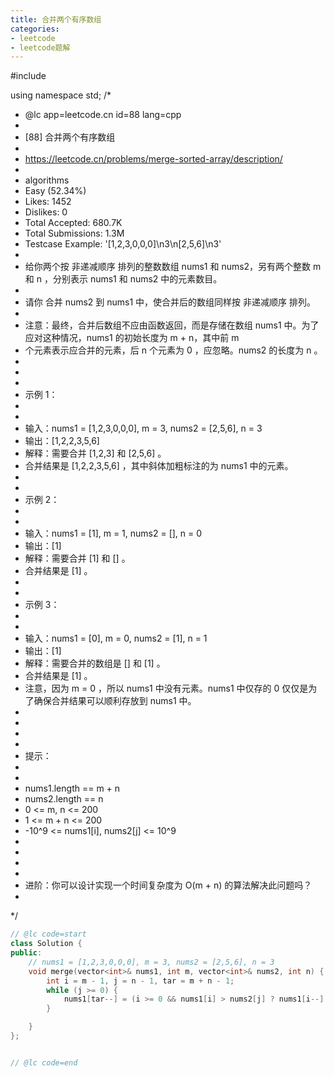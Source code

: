 ```yaml
---
title: 合并两个有序数组
categories:
- leetcode
- leetcode题解
---
```


#include<vector>

using namespace std;
/*
 * @lc app=leetcode.cn id=88 lang=cpp
 *
 * [88] 合并两个有序数组
 *
 * https://leetcode.cn/problems/merge-sorted-array/description/
 *
 * algorithms
 * Easy (52.34%)
 * Likes:    1452
 * Dislikes: 0
 * Total Accepted:    680.7K
 * Total Submissions: 1.3M
 * Testcase Example:  '[1,2,3,0,0,0]\n3\n[2,5,6]\n3'
 *
 * 给你两个按 非递减顺序 排列的整数数组 nums1 和 nums2，另有两个整数 m 和 n ，分别表示 nums1 和 nums2 中的元素数目。
 * 
 * 请你 合并 nums2 到 nums1 中，使合并后的数组同样按 非递减顺序 排列。
 * 
 * 注意：最终，合并后数组不应由函数返回，而是存储在数组 nums1 中。为了应对这种情况，nums1 的初始长度为 m + n，其中前 m
 * 个元素表示应合并的元素，后 n 个元素为 0 ，应忽略。nums2 的长度为 n 。
 * 
 * 
 * 
 * 示例 1：
 * 
 * 
 * 输入：nums1 = [1,2,3,0,0,0], m = 3, nums2 = [2,5,6], n = 3
 * 输出：[1,2,2,3,5,6]
 * 解释：需要合并 [1,2,3] 和 [2,5,6] 。
 * 合并结果是 [1,2,2,3,5,6] ，其中斜体加粗标注的为 nums1 中的元素。
 * 
 * 
 * 示例 2：
 * 
 * 
 * 输入：nums1 = [1], m = 1, nums2 = [], n = 0
 * 输出：[1]
 * 解释：需要合并 [1] 和 [] 。
 * 合并结果是 [1] 。
 * 
 * 
 * 示例 3：
 * 
 * 
 * 输入：nums1 = [0], m = 0, nums2 = [1], n = 1
 * 输出：[1]
 * 解释：需要合并的数组是 [] 和 [1] 。
 * 合并结果是 [1] 。
 * 注意，因为 m = 0 ，所以 nums1 中没有元素。nums1 中仅存的 0 仅仅是为了确保合并结果可以顺利存放到 nums1 中。
 * 
 * 
 * 
 * 
 * 提示：
 * 
 * 
 * nums1.length == m + n
 * nums2.length == n
 * 0 <= m, n <= 200
 * 1 <= m + n <= 200
 * -10^9 <= nums1[i], nums2[j] <= 10^9
 * 
 * 
 * 
 * 
 * 进阶：你可以设计实现一个时间复杂度为 O(m + n) 的算法解决此问题吗？
 * 
 */
```cpp
// @lc code=start
class Solution {
public:
    // nums1 = [1,2,3,0,0,0], m = 3, nums2 = [2,5,6], n = 3
    void merge(vector<int>& nums1, int m, vector<int>& nums2, int n) {
        int i = m - 1, j = n - 1, tar = m + n - 1;
        while (j >= 0) {
            nums1[tar--] = (i >= 0 && nums1[i] > nums2[j] ? nums1[i--] : nums2[j--]);
        }

    }
};


// @lc code=end

```